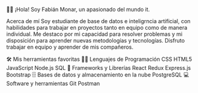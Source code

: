 

👨‍💻 ¡Hola! Soy Fabián Monar, un apasionado del mundo it.

Acerca de mí
Soy estudiante de base de datos e inteligrncia artificial, con habilidades para trabajar en proyectos tanto en equipo como de manera individual. Me destaco por mi capacidad para resolver problemas y mi disposición para aprender nuevas metodologías y tecnologías. Disfruto trabajar en equipo y aprender de mis compañeros.


🛠️ Mis herramientas favoritas
👨‍💻 Lenguajes de Programación
CSS
HTML5
JavaScript
Node.js
SQL
🧰 Frameworks y Librerías
React
Redux
Express.js
Bootstrap
🗄️ Bases de datos y almacenamiento en la nube
PostgreSQL
💻 Software y herramientas
Git
Postman
